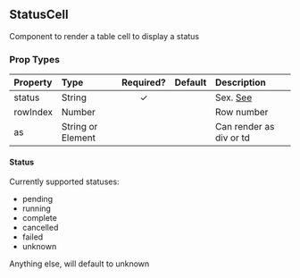 StatusCell
------------------

Component to render a table cell to display a status

### Prop Types

| Property | Type | Required? | Default | Description |
|:---|:---|:---:|:---|:---|
| status | String | ✓ |  | Sex. [See](#status) |
| rowIndex | Number |  |  | Row number |
| as | String or Element |  |  | Can render as div or td |


#### Status

Currently supported statuses:

+ pending
+ running
+ complete
+ cancelled
+ failed
+ unknown

Anything else, will default to unknown

